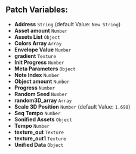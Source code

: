 ## Patch Variables:

* __Address__ ```String``` (default Value: `New String`)
* __Asset amount__ ```Number```
* __Assets List__ ```Object```
* __Colors Array__ ```Array```
* __Envelope Value__ ```Number```
* __gradient__ ```Texture```
* __Init Progress__ ```Number```
* __Meta Parameters__ ```Object```
* __Note Index__ ```Number```
* __Object amount__ ```Number```
* __Progress__ ```Number```
* __Random Seed__ ```Number```
* __random3D_array__ ```Array```
* __Scale 3D Position__ ```Number``` (default Value: `1.698`)
* __Seq Tempo__ ```Number```
* __Sonified Assets__ ```Object```
* __Tempo__ ```Number```
* __texture_out__ ```Texture```
* __texture_out1__ ```Texture```
* __Unified Data__ ```Object```

